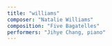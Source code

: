 ```yaml
---
title: "williams"
composer: "Natalie Williams"
composition: "Five Bagatelles"
performers: "Jihye Chang, piano"
---
```


